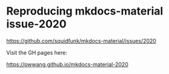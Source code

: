 # Reproducing mkdocs-material issue-2020

https://github.com/squidfunk/mkdocs-material/issues/2020

Visit the GH pages here:


https://pwwang.github.io/mkdocs-material-2020

